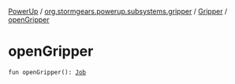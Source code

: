 [PowerUp](../../index.md) / [org.stormgears.powerup.subsystems.gripper](../index.md) / [Gripper](index.md) / [openGripper](./open-gripper.md)

# openGripper

`fun openGripper(): `[`Job`](https://kotlin.github.io/kotlinx.coroutines/kotlinx-coroutines-core/kotlinx.coroutines.experimental/-job/index.html)